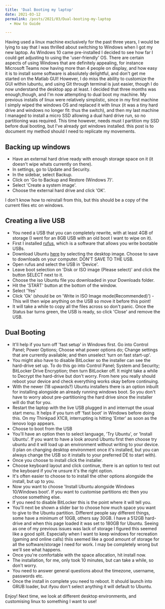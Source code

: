 ```yaml
---
title: 'Dual Booting my laptop'
date: 2021-03-12
permalink: /posts/2021/03/Dual-booting-my-laptop
  - How to Guide

---
```


Having used a linux machine exclusively for the past three years, I would be lying to say that I was thrilled about switching to Windows when I got my new laptop. As Windows 10 came pre-installed I decided to see how far I could get adjusting to using the 'user-friendly' OS.  There are certain aspects of using Windows that are definitely appealing, for instance Microsoft Teams now having more than 4 people on display, and how easy it is to install some software is absolutely delightful, and don't get me started on the Matlab GUI! However, I do miss the ability to customize the GUI within lubuntu, and using Git through terminal is just easier, though I do now understand the desktop app at least. 
I decided that three months was enough,though, and I'm now attempting to dual boot my machine. My previous installs of linux were relatively simplistic, since in my first machine I simply wiped the windows OS and replaced it with linux (it was a tiny hard drive and windows no longer fit: thus the switch), and then my last machine I managed to install a micro SSD allowing a dual hard drive run, so no partitioning was required. This time however, needs must I partition my SSD before dual booting, but I've already got windows installed. this post is to document my method should I need to replicate my movements. 

## Backing up windows
* Have an external hard drive ready with enough storage space on it (it doesn't wipe whats currently on there). 
* In settings, go to Update and Security. 
* In the sidebar, select Backup. 
* Click on 'Go to Backup and Restore (Windows 7)'. 
* Select 'Create a system image'. 
* Choose the external hard drive and click 'OK'. 

I don't know how to reinstall from this, but this should be a copy of the current files etc on windows.

## Creating a live USB
 * You need a USB that you can completely rewrite, with at least 4GB of storage (I went for an 8GB USB with an old boot I want to wipe on it).
 * First I installed [rufus](https://rufus.ie/), which is a software that allows you write bootable USBs. 
 * Download Ubuntu [here](https://releases.ubuntu.com/20.04/) by selecting the desktop image. Choose to save to downloads on your computer. DON'T SAVE TO THE USB. 
 * Open rufus and select the USB in 'Device'. 
 * Leave boot selection on 'Disk or ISO image (Please select)' and click the button SELECT next to it. 
 * Choose the iso Ubuntu file you downloaded in your Downloads folder. 
 * Hit the 'START' button at the bottom of the window.
 * Select 'Yes'
 * Click 'Ok' (should be on 'Write in ISO Image mode(Recommended)') - This will then wipe anything on the USB so move it before this point! 
 * It will take a while to copy all the files across so don't panic. Once the Status bar turns green, the USB is ready, so click 'Close' and remove the USB. 

 ## Dual Booting
  * It'll help if you turn off 'fast setup' in Windows first. Go into Control Panel; Power Options; Choose what power options do; Change settings that are currently available; and then unselect 'turn on fast start-up'. 
  * You might also have to disable BitLocker so the installer can see the hard-drive set up. To do this go into Control Panel; System and Security; BitLocker Drive Encryption; then turn BitLocker off. It might take a while to Decrypt the hard-drive but don't worry. From here you really should reboot your device and check everything works okay before continuing. 
  * With the newer (18 upwards?) Ubuntu installers there is an option inbuilt for installing alongside an already running windows boot. So you don't have to worry about pre-partitioning the hard drive since the installer will do that for you. 
  * Restart the laptop with the live USB plugged in and interrupt the usual start menu. It helps if you turn off 'fast boot' in Windows before doing this. On my Thinkpad X1C8, interrupting is hitting 'Enter' as soon as the lenovo logo appears. 
  * Choose to boot from the USB
  * You'll have an option then to select language, 'Try Ubuntu', or 'Install Ubuntu'. If you want to have a look around Ubuntu first then choose try ubuntu and it will load up an environment without writing to your device. (I plan on changing desktop environment once it's installed, but you can always change the USB so it installs to your preferred DE to start with).
  * Once you choose to install click the installer. 
  * Choose keyboard layout and click continue, there is an option to test out the keyboard if you're unsure it's the right option. 
  * It's often easier to choose to to install the other options alongside the install, but up to you. 
  * Now you want to choose 'Install Ubuntu alongside Windows 10/Windows boot'. If you want to customise partitions etc then you choose something else. 
  * If you need to disable BitLocker this is the point where it will tell you. 
  * You'll next be shown a slider bar to choose how much space you want to give to the Ubuntu partition. Different people say different things, some have a minimum of 10GB, others say 30GB. I have a 512GB hard-drive and when this page loaded it was set to 180GB for Ubuntu. Seeing as one of my previous issues was lack of storage I figured this seemed like a good split. Especially when I want to keep windows for recreation (gaming and online calls) thiis seemed like a good amount of storage for all the software/storage I need for work. I may be completely wrong but we'll see what happens. 
  * Once you're comfortable with the space allocation, hit install now. 
  * The installation, for me, only took 10 minutes, but can take a while, so don't worry. 
  * You need to answer general questions about the timezone, username, passwords etc. 
  * Once the install in complete you need to reboot. It should launch into GRUB loader, but ifyou don't select anything it will default to Ubuntu. 

  Enjoy!
  Next time, we look at different desktop environments, and customising linux to something I want to use! 